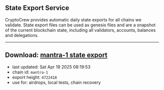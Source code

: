 ## State Export Service
CryptoCrew provides automatic daily state exports for all chains we validate. State export files can be used as genesis files and are a snapshot of the current blockchain state, including all validators, accounts, balances and delegations.

---
**Download: [mantra-1 state export](https://dl-eu2.ccvalidators.com/SERVICE/mantrachain/mantra-1_export_4722418.json)**
---

- last updated: Sat Apr 19 2025 08:19:53
- chain id: `mantra-1`
- export height: `4722418`
- use for: airdrops, local tests, chain recovery
